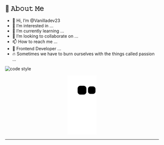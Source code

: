 <img src="https://raw.githubusercontent.com/wiki/ryanoasis/nerd-fonts/images/faux-shield-badge-os-logos.svg?sanitize=true" alt=""></a>
## :book: 𝙰𝚋𝚘𝚞𝚝 𝙼𝚎
- 👋 Hi, I’m @Vanilladev23
- 👀 I’m interested in ...
- 🌱 I’m currently learning ...
- 💞️ I’m looking to collaborate on ...
- 📫 How to reach me ...
- 🧼 Frontend Developer ...
- 🔥 Sometimes we have to burn ourselves with the things called passion ...
<!---
Vanilladev23/Vanilladev23 is a ✨ special ✨ repository because its `README.md` (this file) appears on your GitHub profile.
You can click the Preview link to take a look at your changes.
--->
![code style](https://img.shields.io/badge/code_style-prettier-ff69b4.svg?style=flat-square)
<p align='center'>
<img src="https://github.com/ngoctienTNT/ngoctienTNT/blob/output/github-contribution-grid-snake.svg">
</p>

<hr>
<br>

##

